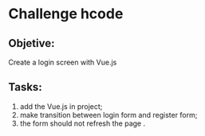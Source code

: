 # Challenge hcode

## Objetive: 
Create a login screen with Vue.js

## Tasks:
1) add the Vue.js in project;
2) make transition between login form and register form;
3) the form should not refresh the page .